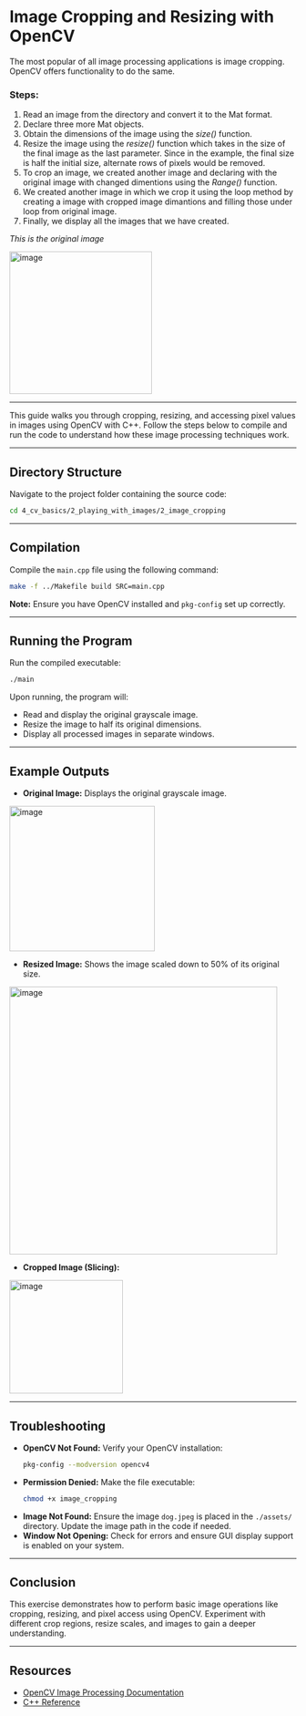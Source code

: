 # Image Cropping and Resizing with OpenCV

The most popular of all image processing applications is image cropping. OpenCV offers functionality to do the same.

### Steps:
1. Read an image from the directory and convert it to the Mat format.
2. Declare three more Mat objects.
3. Obtain the dimensions of the image using the *size()* function.
4. Resize the image using the *resize()* function which takes in the size of the final image as the last parameter. Since in the example, the final size is half the initial size, alternate rows of pixels would be removed.
5. To crop an image, we created another image and declaring with the original image with changed dimentions using the *Range()* function.
6. We created another image in which we crop it using the loop method by creating a image with cropped image dimantions and filling those under loop from original image.
7. Finally, we display all the images that we have created.

*This is the original image*

<img width="250" alt="image" src="https://github.com/user-attachments/assets/6bb351c9-30aa-417b-af28-a040f2949f4f" />


---

This guide walks you through cropping, resizing, and accessing pixel values in images using OpenCV with C++. Follow the steps below to compile and run the code to understand how these image processing techniques work.

---

## Directory Structure
Navigate to the project folder containing the source code:

```bash
cd 4_cv_basics/2_playing_with_images/2_image_cropping
```

---

## Compilation
Compile the `main.cpp` file using the following command:

```bash
make -f ../Makefile build SRC=main.cpp  
```

**Note:** Ensure you have OpenCV installed and `pkg-config` set up correctly.

---

## Running the Program
Run the compiled executable:

```bash
./main
```

Upon running, the program will:
- Read and display the original grayscale image.
- Resize the image to half its original dimensions.
- Display all processed images in separate windows.
---

## Example Outputs
- **Original Image:** Displays the original grayscale image.

<img width="255" alt="image" src="https://github.com/user-attachments/assets/2683f3f0-4fe5-4a74-ab76-0bc1d0747924" />


- **Resized Image:** Shows the image scaled down to 50% of its original size.

<img width="470" alt="image" src="https://github.com/user-attachments/assets/76e44c69-6b94-434b-ab20-88a3e47b887b" />


- **Cropped Image (Slicing):**

<img width="199" alt="image" src="https://github.com/user-attachments/assets/e360cd7a-d1f8-42ba-b91a-ca00fcb4249a" />


---

## Troubleshooting
- **OpenCV Not Found:** Verify your OpenCV installation:
  ```bash
  pkg-config --modversion opencv4
  ```
- **Permission Denied:** Make the file executable:
  ```bash
  chmod +x image_cropping
  ```
- **Image Not Found:** Ensure the image `dog.jpeg` is placed in the `./assets/` directory. Update the image path in the code if needed.
- **Window Not Opening:** Check for errors and ensure GUI display support is enabled on your system.

---

## Conclusion
This exercise demonstrates how to perform basic image operations like cropping, resizing, and pixel access using OpenCV. Experiment with different crop regions, resize scales, and images to gain a deeper understanding.

---

## Resources
- [OpenCV Image Processing Documentation](https://docs.opencv.org/)
- [C++ Reference](https://en.cppreference.com/)
